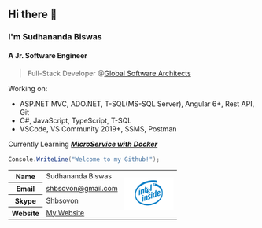 ## Hi there 👋

### I'm Sudhananda Biswas

#### A Jr. Software Engineer
> Full-Stack Developer @[Global Software Architects](http://globalsoftwarearchitects.net/)

Working on:
- ASP.NET MVC, ADO.NET, T-SQL(MS-SQL Server), Angular 6+, Rest API, Git
- C#, JavaScript, TypeScript, T-SQL
- VSCode, VS Community 2019+, SSMS, Postman

 Currently Learning ***[MicroService with Docker](https://github.com/madcoderBubt/AweasomeMicroService)***

<!--
![madcoderBubt's GitHub stats](https://github-readme-stats.vercel.app/api?username=madcoderBubt&show_icons=true&theme=radical) 
[![Top Langs](https://github-readme-stats.vercel.app/api/top-langs/?username=madcoderBubt&layout=compact)](https://github.com/madcoderBubt/github-readme-stats)
-->
<!--![.Net Core with VS19](/vs19-core.png ".Net Core with VS19")-->

``` csharp
Console.WriteLine("Welcome to my Github!");
```

<table>
    <tr><th>Name</th><td>Sudhananda Biswas</td><td rowspan="4"> <img src="/intel.png" style="max-width: 100px;width:100px" width="100" alt="intel" /> </td></tr>
    <tr><th>Email</th><td><a href="mailto:shbsovon@gmail.com">shbsovon@gmail.com</a></td></tr>
    <tr><th>Skype</th><td><a href="skype:shbsovon">Shbsovon</a></td></tr>
    <tr><th>Website</th><td><a href="https://madcoderbubt.github.io/MadCoderPersonal/" >My Website</a></td></tr>
</table>


<!--
**madcoderBubt/madcoderbubt** is a ✨ _special_ ✨ repository because its `README.md` (this file) appears on your GitHub profile.

Here are some ideas to get you started:

- 🔭 I’m currently working on ...
- 🌱 I’m currently learning ...
- 👯 I’m looking to collaborate on ...
- 🤔 I’m looking for help with ...
- 💬 Ask me about ...
- 📫 How to reach me: ...
- 😄 Pronouns: ...
- ⚡ Fun fact: ...
-->
